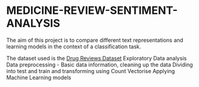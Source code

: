 # MEDICINE-REVIEW-SENTIMENT-ANALYSIS
The aim of this project is to compare different text representations and learning models in the context of a classification task.

The dataset used is the [Drug Reviews Dataset](https://archive.ics.uci.edu/ml/datasets/Drug+Review+Dataset+%28Drugs.com%29) 
Exploratory Data analysis
Data preprocessing - Basic data information, cleaning up the data
Dividing into test and train and transforming using Count Vectorise
Applying Machine Learning models
